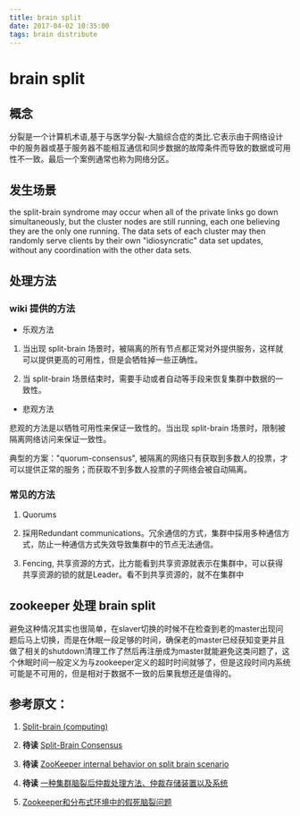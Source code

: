 ```yaml
---
title: brain split
date: 2017-04-02 10:35:00
tags: brain distribute
---
```

# brain split

## 概念

分裂是一个计算机术语,基于与医学分裂-大脑综合症的类比.它表示由于网络设计中的服务器或基于服务器不能相互通信和同步数据的故障条件而导致的数据或可用性不一致。最后一个案例通常也称为网络分区。

## 发生场景

the split-brain syndrome may occur when all of the private links go down simultaneously, but the cluster nodes are still running, each one believing they are the only one running. The data sets of each cluster may then randomly serve clients by their own "idiosyncratic" data set updates, without any coordination with the other data sets.

## 处理方法

### wiki 提供的方法

* 乐观方法

1. 当出现 split-brain 场景时，被隔离的所有节点都正常对外提供服务，这样就可以提供更高的可用性，但是会牺牲掉一些正确性。

1. 当 split-brain 场景结束时，需要手动或者自动等手段来恢复集群中数据的一致性。

* 悲观方法

悲观的方法是以牺牲可用性来保证一致性的。当出现 split-brain 场景时，限制被隔离网络访问来保证一致性。

典型的方案："quorum-consensus", 被隔离的网络只有获取到多数人的投票，才可以提供正常的服务；而获取不到多数人投票的子网络会被自动隔离。

### 常见的方法

1. Quorums

1. 採用Redundant communications。冗余通信的方式，集群中採用多种通信方式，防止一种通信方式失效导致集群中的节点无法通信。

1. Fencing, 共享资源的方式，比方能看到共享资源就表示在集群中，可以获得共享资源的锁的就是Leader。看不到共享资源的，就不在集群中

## zookeeper 处理 brain split

避免这种情况其实也很简单，在slaver切换的时候不在检查到老的master出现问题后马上切换，而是在休眠一段足够的时间，确保老的master已经获知变更并且做了相关的shutdown清理工作了然后再注册成为master就能避免这类问题了，这个休眠时间一般定义为与zookeeper定义的超时时间就够了，但是这段时间内系统可能是不可用的，但是相对于数据不一致的后果我想还是值得的。

## 参考原文：

1. [Split-brain (computing)](https://www.wikiwand.com/en/Split-brain_(computing))

1. **待读** [Split-Brain Consensus](http://www.scs.stanford.edu/14au-cs244b/labs/projects/rygaard.pdf)

1. **待读** [ZooKeeper internal behavior on split brain scenario](http://stackoverflow.com/questions/21380664/zookeeper-internal-behavior-on-split-brain-scenario)

1. **待读** [一种集群脑裂后仲裁处理方法、仲裁存储装置以及系统](https://www.google.com/patents/WO2016107173A1?cl=zh-CN)

1. [Zookeeper和分布式环境中的假死脑裂问题](http://backend.blog.163.com/blog/static/20229412620128911939110/)